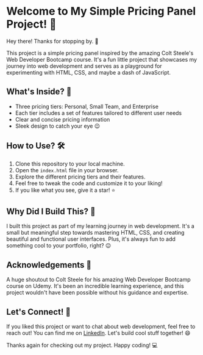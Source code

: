 # Welcome to My Simple Pricing Panel Project! 🎉

Hey there! Thanks for stopping by. 👋

This project is a simple pricing panel inspired by the amazing Colt Steele's Web Developer Bootcamp course. It's a fun little project that showcases my journey into web development and serves as a playground for experimenting with HTML, CSS, and maybe a dash of JavaScript.

## What's Inside? 🤔

- Three pricing tiers: Personal, Small Team, and Enterprise
- Each tier includes a set of features tailored to different user needs
- Clear and concise pricing information
- Sleek design to catch your eye 😉

## How to Use? 🛠️

1. Clone this repository to your local machine.
2. Open the `index.html` file in your browser.
3. Explore the different pricing tiers and their features.
4. Feel free to tweak the code and customize it to your liking!
5. If you like what you see, give it a star! ⭐️

## Why Did I Build This? 🚀

I built this project as part of my learning journey in web development. It's a small but meaningful step towards mastering HTML, CSS, and creating beautiful and functional user interfaces. Plus, it's always fun to add something cool to your portfolio, right? 😉

## Acknowledgements 🙏

A huge shoutout to Colt Steele for his amazing Web Developer Bootcamp course on Udemy. It's been an incredible learning experience, and this project wouldn't have been possible without his guidance and expertise.

## Let's Connect! 👋

If you liked this project or want to chat about web development, feel free to reach out! You can find me on [LinkedIn](https://www.linkedin.com/in/tarunaaditya/). Let's build cool stuff together! 😄

Thanks again for checking out my project. Happy coding! 💻
